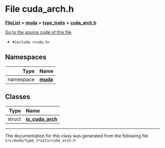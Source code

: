 

# File cuda\_arch.h



[**FileList**](files.md) **>** [**muda**](dir_be047e8c00f93e2e88c2a417393a7f42.md) **>** [**type\_traits**](dir_604bea9d06d02462c18f7966e507987c.md) **>** [**cuda\_arch.h**](cuda__arch_8h.md)

[Go to the source code of this file](cuda__arch_8h_source.md)



* `#include <cuda.h>`













## Namespaces

| Type | Name |
| ---: | :--- |
| namespace | [**muda**](namespacemuda.md) <br> |


## Classes

| Type | Name |
| ---: | :--- |
| struct | [**is\_cuda\_arch**](structmuda_1_1is__cuda__arch.md) <br> |



















































------------------------------
The documentation for this class was generated from the following file `src/muda/type_traits/cuda_arch.h`

